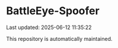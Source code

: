 # BattleEye-Spoofer

Last updated: 2025-06-12 11:35:22

This repository is automatically maintained.
